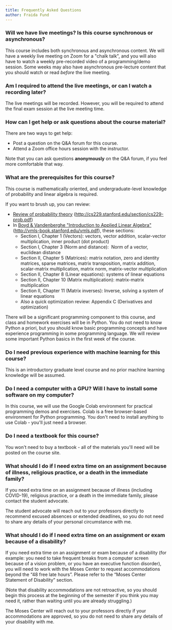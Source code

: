 ```yaml
---
title: Frequently Asked Questions
author: Fraida Fund
---
```


### Will we have live meetings? Is this course synchronous or asynchronous? 

This course includes both synchronous and asynchronous content. 
We will have a weekly live meeting on Zoom for a "chalk talk", and you 
will also have to watch a weekly pre-recorded video of a 
programming/demo session.  Some weeks may also have asynchronous 
pre-lecture content that you should watch or read *before* the live meeting.


### Am I required to attend the live meetings, or can I watch a recording later?

The live meetings will be recorded. However, you will be required to attend the final 
exam session at the live meeting time.


### How can I get help or ask questions about the course material?

There are two ways to get help:

* Post a question on the Q&A forum for this course.
* Attend a Zoom office hours session with the instructor.

Note that you can ask questions **anonymously** on the Q&A forum, if you feel more comfortable that way.

### What are the prerequisites for this course? 

This course is mathematically oriented, and undergraduate-level
knowledge of probability and linear algebra is required.

If you want to brush up, you can review:

-   [Review of probability
    theory](http://cs229.stanford.edu/section/cs229-prob.pdf) (http://cs229.stanford.edu/section/cs229-prob.pdf)
-   In [Boyd & Vandenberghe "Introduction to Applied Linear
    Algebra"](http://vmls-book.stanford.edu/vmls.pdf) (http://vmls-book.stanford.edu/vmls.pdf), these sections:
    -   Section I, Chapter 1 (Vectors): vectors, vector addition,
        scalar-vector multiplication, inner product (dot product)
    -   Section I, Chapter 3 (Norm and distance):  Norm of a vector,
        euclidean distance 
    -   Section II, Chapter 5 (Matrices): matrix notation, zero and
        identity matrices, sparse matrices, matrix transposition, matrix
        addition, scalar-matrix multiplication, matrix norm,
        matrix-vector multiplication
    -   Section II, Chapter 8 (Linear equations): systems of linear
        equations
    -   Section II, Chapter 10 (Matrix multiplication): matrix-matrix
        multiplication
    -   Section II, Chapter 11 (Matrix inverses): Inverse, solving a
        system of linear equations
    -   Also a quick optimization review: Appendix C (Derivatives and
        optimization)

There will be a significant programming component to this course, and
class and homework exercises will be in Python. You do not need to know
Python a priori, but you should know basic programming concepts and have
experience programming in some programming language. We will review 
some important Python basics in the first week of the course.

### Do I need previous experience with machine learning for this course? 

This is an introductory graduate level course and no prior machine
learning knowledge will be assumed. 

### Do I need a computer with a GPU? Will I have to install some software on my computer? 

In this course, we will use the Google Colab environment for practical
programming demos and exercises. Colab is a free browser-based
environment for Python programming. You don't need to install anything
to use Colab - you'll just need a browser.

### Do I need a textbook for this course?

You won't need to buy a textbook - all of the materials you'll need
will be posted on the course site.

<!-- 
### The course includes a project. Can I do the project on whatever topic I want? 

Not exactly. For your project, I'm going to ask you to replicate and
then build on a recently published result from a top machine learning
conference. I'll give you a list of published papers (with code!) to
choose from, in various areas of ML:

-   Understanding images
-   Generating images
-   Understanding text
-   Generating text
-   Audio (speech)
-   Audio (music and other sounds)
-   Security and robustness
-   Reinforcement learning
-   ML and society: Fairness, privacy, explainability

You'll choose your project from that list of papers.
-->

### What should I do if I need extra time on an assignment because of illness, religious practice, or a death in the immediate family?

If you need extra time on an assignment because of illness (including COVID-19), religious practice, or a death in the immediate family, please contact the student advocate. 

The student advocate will reach out to your professors directly to recommend excused absences or extended deadlines, so you do not need to share any details of your personal circumstance with me.



### What should I do if I need extra time on an assignment or exam because of a disability?

If you need extra time on an assignment or exam because of a disability (for example: you need to take frequent breaks from a computer screen because of a vision problem, or you have an executive function disorder), you will need to work with the Moses Center to request accommodations beyond the “48 free late hours”. Please refer to the “Moses Center Statement of Disability” section.

(Note that disability accommodations are not retroactive, so you should begin this process at the beginning of the semester if you think you may need it, rather than waiting until you are already struggling.)

The Moses Center will reach out to your professors directly if your accommodations are approved, so you do not need to share any details of your disability with me.

